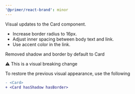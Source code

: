 ```yaml
---
'@primer/react-brand': minor
---
```


Visual updates to the Card component.

- Increase border radius to 16px.
- Adjust inner spacing between body text and link.
- Use accent color in the link.

Removed shadow and border by default to Card

⚠️ This is a visual breaking change

To restore the previous visual appearance, use the following

```diff
- <Card>
+ <Card hasShadow hasBorder>
```
